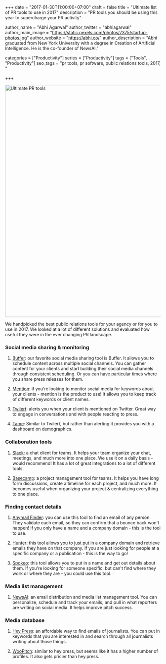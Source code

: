 +++
date = "2017-01-30T11:00:00+07:00"
draft = false
title = "Ultimate list of PR tools to use in 2017"
description = "PR tools you should be using this year to supercharge your PR activity"

author_name = "Abhi Agarwal"
author_twitter = "abhiagarwal"
author_main_image = "https://static.pexels.com/photos/7375/startup-photos.jpg"
author_website = "https://abhi.co/"
author_description = "Abhi graduated from New York University with a degree in Creation of Artificial Intelligence. He is the co-founder of NewsAI."

categories = ["Productivity"]
series = ["Productivity"]
tags = ["Tools", "Productivity"]
seo_tags = "pr tools, pr software, public relations tools, 2017, "

+++

<img src="https://static.pexels.com/photos/7375/startup-photos.jpg" width="750px" alt="Ultimate PR tools">

We handpicked the best public relations tools for your agency or for you to use in 2017. We looked at a lot of different solutions and evaluated how useful they were in the ever changing PR landscape.

### Social media sharing & monitoring

1. [Buffer](https://buffer.com/): our favorite social media sharing tool is Buffer. It allows you to schedule content across multiple social channels. You can gather content for your clients and start building their social media channels through consistent scheduling. Or you can have particular times where you share press releases for them.

2. [Mention](https://mention.com/en/): if you're looking to monitor social media for keywords about your clients - mention is the product to use! It allows you to keep track of different keywords or client names.

3. [Twilert](https://www.twilert.com/): alerts you when your client is mentioned on Twitter. Great way to engage in conversations and with people reacting to press.

4. [Tame](https://tame.it/): Similar to Twilert, but rather than alerting it provides you with a dashboard on demographics.

### Collaboration tools

1. [Slack](https://slack.com): a chat client for teams. It helps your team organize your chat, meetings, and much more into one place. We use it on a daily basis - would recommend! It has a lot of great integrations to a lot of different tools.

2. [Basecamp](https://basecamp.com/): a project management tool for teams. It helps you have long form discussions, create a timeline for each project, and much more. It becomes useful when organizing your project & centralizing everything to one place.

### Finding contact details

1. [Anymail Finder](https://anymailfinder.com/): you can use this tool to find an email of any person. They validate each email, so they can confirm that a bounce back won't happen! If you only have a name and a company domain - this is the tool to use.

2. [Hunter](https://hunter.io/): this tool allows you to just put in a company domain and retrieve emails they have on that company. If you are just looking for people at a specific company or a publication - this is the way to go!

3. [Spokeo](http://www.spokeo.com/): this tool allows you to put in a name and get out details about them. If you're looking for someone specific, but can't find where they work or where they are - you could use this tool.

### Media list management

1. [NewsAI](https://www.newsai.co): an email distribution and media list management tool. You can personalize, schedule and track your emails, and pull in what reporters are writing on social media. It helps improve pitch success.

### Media database

1. [Hey.Press](https://www.hey.press/): an affordable way to find emails of journalists. You can put in keywords that you are interested in and search through all journalists writing about those things.

2. [WooPitch](http://www.woopitch.com/): similar to hey.press, but seems like it has a higher number of profiles. It also gets pricier than hey.press.
